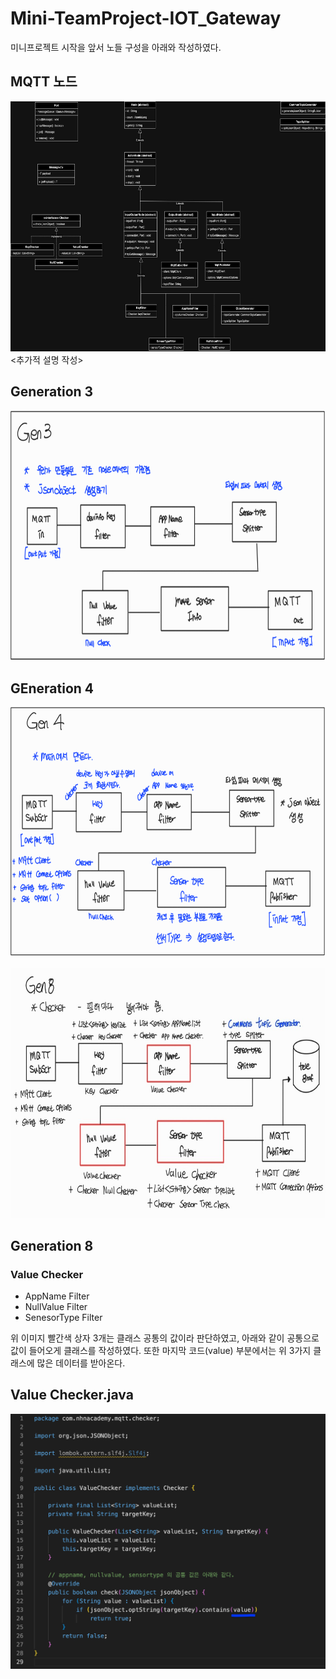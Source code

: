 # Mini-TeamProject-IOT_Gateway

미니프로젝트 시작을 앞서 노들 구성을 아래와 작성하였다.
## MQTT 노드
<img src="imgs/mqtt.jpeg" height=400 width=900></img>
<추가적 설명 작성>

## Generation 3
<img src="imgs/gen3.png" height=400 width=900></img>


## GEneration 4
<img src="imgs/gen4.png" height=400 width=900></img>


<img src="imgs/gen8.jpeg" height=400 width=900></img>
## Generation 8 
### Value Checker
 - AppName Filter
 - NullValue Filter
 - SenesorType Filter

 위 이미지 빨간색 상자 3개는 클래스 공통의 값이라 판단하였고, 아래와 같이 공통으로 값이 들어오게 클래스를 작성하였다. 
 또한 마지막 코드(value) 부분에서는 위 3가지 클래스에 많은 데이터를 받아온다.

## Value Checker.java
![](imgs/valuechecker(value).png)

 

